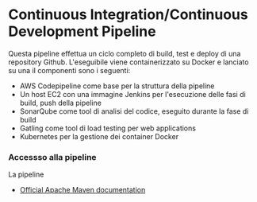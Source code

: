 # Continuous Integration/Continuous Development Pipeline

Questa pipeline effettua un ciclo completo di build, test e deploy di una repository Github. L'eseguibile viene containerizzato su Docker e lanciato su una iI componenti sono i seguenti:

* AWS Codepipeline come base per la struttura della pipeline
* Un host EC2 con una immagine Jenkins per l'esecuzione delle fasi di build, push della pipeline
* SonarQube come tool di analisi del codice, eseguito durante la fase di build
* Gatling come tool di load testing per web applications
* Kubernetes per la gestione dei container Docker

### Accessso alla pipeline
La pipeline 

* [Official Apache Maven documentation](https://maven.apache.org/guides/index.html)

